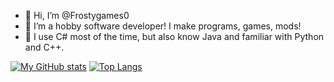 - 👋 Hi, I’m @Frostygames0
- 👀 I’m a hobby software developer! I make programs, games, mods!
- 🌱 I use C# most of the time, but also know Java and familiar with Python and C++.

[![My GitHub stats](https://github-readme-stats.vercel.app/api?username=frostygames0&hide=contribs,prs,stars&theme=merko)](https://github.com/anuraghazra/github-readme-stats)
[![Top Langs](https://github-readme-stats.vercel.app/api/top-langs/?username=frostygames0&compact=true&theme=merko)](https://github.com/anuraghazra/github-readme-stats)

<!---
Frostygames0/Frostygames0 is a ✨ special ✨ repository because its `README.md` (this file) appears on your GitHub profile.
You can click the Preview link to take a look at your changes.
--->
